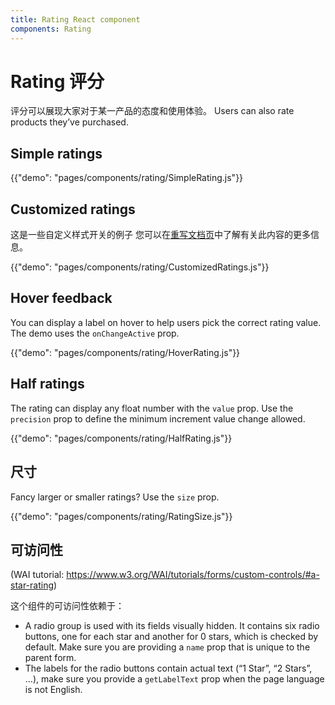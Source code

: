 ```yaml
---
title: Rating React component
components: Rating
---
```


# Rating 评分

<p class="description">评分可以展现大家对于某一产品的态度和使用体验。 Users can also rate products they’ve purchased.</p>

## Simple ratings

{{"demo": "pages/components/rating/SimpleRating.js"}}

## Customized ratings

这是一些自定义样式开关的例子 您可以在[重写文档页](/customization/components/)中了解有关此内容的更多信息。

{{"demo": "pages/components/rating/CustomizedRatings.js"}}

## Hover feedback

You can display a label on hover to help users pick the correct rating value. The demo uses the `onChangeActive` prop.

{{"demo": "pages/components/rating/HoverRating.js"}}

## Half ratings

The rating can display any float number with the `value` prop. Use the `precision` prop to define the minimum increment value change allowed.

{{"demo": "pages/components/rating/HalfRating.js"}}

## 尺寸

Fancy larger or smaller ratings? Use the `size` prop.

{{"demo": "pages/components/rating/RatingSize.js"}}

## 可访问性

(WAI tutorial: https://www.w3.org/WAI/tutorials/forms/custom-controls/#a-star-rating)

这个组件的可访问性依赖于：

- A radio group is used with its fields visually hidden. It contains six radio buttons, one for each star and another for 0 stars, which is checked by default. Make sure you are providing a `name` prop that is unique to the parent form.
- The labels for the radio buttons contain actual text (“1 Star”, “2 Stars”, …), make sure you provide a `getLabelText` prop when the page language is not English.